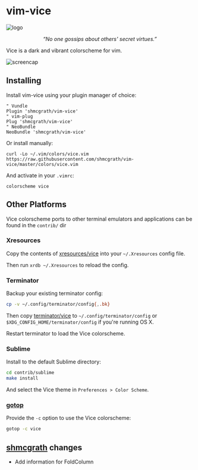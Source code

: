 # vim-vice
![logo][logo]
<p align="center"><i>“No one gossips about others' secret virtues.”</i></p>

Vice is a dark and vibrant colorscheme for vim.

![screencap][screencap]

## Installing

Install vim-vice using your plugin manager of choice:
```
" Vundle
Plugin 'shmcgrath/vim-vice'
" vim-plug
Plug 'shmcgrath/vim-vice'
" NeoBundle
NeoBundle 'shmcgrath/vim-vice'
```

Or install manually:
```
curl -Lo ~/.vim/colors/vice.vim https://raw.githubusercontent.com/shmcgrath/vim-vice/master/colors/vice.vim
```

And activate in your `.vimrc`:
```
colorscheme vice
```

## Other Platforms

Vice colorscheme ports to other terminal emulators and applications can be found in the `contrib/` dir

### Xresources

Copy the contents of [xresources/vice](xresources/vice) into your `~/.Xresources` config file.

Then run `xrdb ~/.Xresources` to reload the config.

### Terminator

Backup your existing terminator config:
```bash
cp -v ~/.config/terminator/config{,.bk}
```

Then copy [terminator/vice](terminator/vice) to `~/.config/terminator/config` or `$XDG_CONFIG_HOME/terminator/config` if you're running OS X.

Restart terminator to load the Vice colorscheme.

### Sublime

Install to the default Sublime directory:

```bash
cd contrib/sublime
make install
```

And select the Vice theme in `Preferences > Color Scheme`.

### [gotop](https://github.com/cjbassi/gotop)

Provide the `-c` option to use the Vice colorscheme:
```bash
gotop -c vice
```

[logo]: http://i.imgur.com/HWvyN7M.png "vice"
[screencap]: http://i.imgur.com/WPRvqy4.png "vice"

## [shmcgrath](https://github.com/shmcgrath/vim-vice) changes
- Add information for FoldColumn
